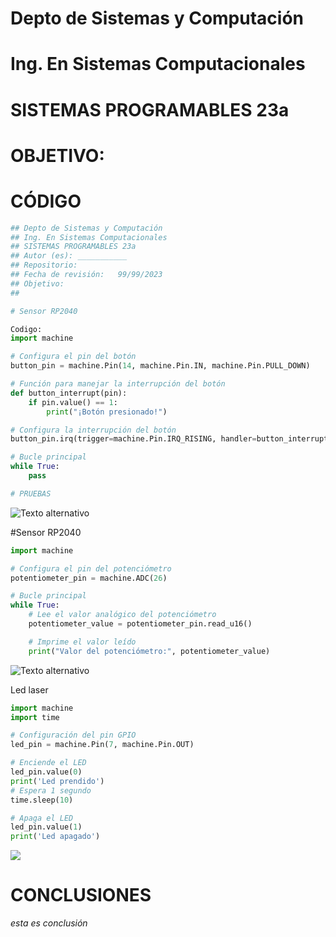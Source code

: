 # Depto de Sistemas y Computación
# Ing. En Sistemas Computacionales
# SISTEMAS PROGRAMABLES 23a


# OBJETIVO:


# CÓDIGO
```python
## Depto de Sistemas y Computación
## Ing. En Sistemas Computacionales
## SISTEMAS PROGRAMABLES 23a
## Autor (es): ___________
## Repositorio:  
## Fecha de revisión:   99/99/2023
## Objetivo:
##   

# Sensor RP2040

Codigo:
import machine

# Configura el pin del botón
button_pin = machine.Pin(14, machine.Pin.IN, machine.Pin.PULL_DOWN)

# Función para manejar la interrupción del botón
def button_interrupt(pin):
    if pin.value() == 1:
        print("¡Botón presionado!")

# Configura la interrupción del botón
button_pin.irq(trigger=machine.Pin.IRQ_RISING, handler=button_interrupt)

# Bucle principal
while True:
    pass

# PRUEBAS

```
![Texto alternativo](https://scontent.ftij1-2.fna.fbcdn.net/v/t1.15752-9/344301652_100384643068951_3791336422858187356_n.png?_nc_cat=106&ccb=1-7&_nc_sid=ae9488&_nc_ohc=6-69AexMVbkAX8Mqudk&_nc_ht=scontent.ftij1-2.fna&oh=03_AdSZt4PXZIdRq495ywLauZXxLxLr5DLUxK5q-e1aV6vqJA&oe=64890BF7)






#Sensor RP2040
```python
import machine

# Configura el pin del potenciómetro
potentiometer_pin = machine.ADC(26)

# Bucle principal
while True:
    # Lee el valor analógico del potenciómetro
    potentiometer_value = potentiometer_pin.read_u16()

    # Imprime el valor leído
    print("Valor del potenciómetro:", potentiometer_value)


```
![Texto alternativo](https://scontent.ftij1-1.fna.fbcdn.net/v/t1.15752-9/344301214_1264726620834552_3319900546932863438_n.png?_nc_cat=110&ccb=1-7&_nc_sid=ae9488&_nc_ohc=_06ySVvvLJ4AX-l0-vd&_nc_ht=scontent.ftij1-1.fna&oh=03_AdSGw1HjAWfefChq4z0SGgbPURZDRsS6QRqTgzXbcJms6Q&oe=648918F5)

Led laser

```python
import machine
import time

# Configuración del pin GPIO
led_pin = machine.Pin(7, machine.Pin.OUT)

# Enciende el LED
led_pin.value(0)
print('Led prendido')
# Espera 1 segundo
time.sleep(10)

# Apaga el LED
led_pin.value(1)
print('Led apagado')

```

![](https://scontent.ftij1-2.fna.fbcdn.net/v/t1.15752-9/344300433_256959086837359_952338236435345702_n.png?_nc_cat=103&ccb=1-7&_nc_sid=ae9488&_nc_ohc=bBfD9If0DjYAX8lo8CL&_nc_ht=scontent.ftij1-2.fna&oh=03_AdREC2fYyh8bN-zrEjFjlTBdyQ0eZrONQfkC-qv5NfWijg&oe=648946F0)

# CONCLUSIONES
_esta es conclusión_
